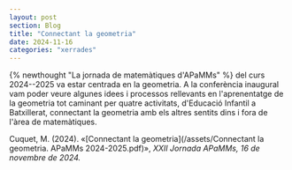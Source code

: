 ```yaml
---
layout: post
section: Blog
title: "Connectant la geometria"
date: 2024-11-16
categories: "xerrades"
---
```


{% newthought "La jornada de matemàtiques d'APaMMs" %} del curs 2024--2025 va
estar centrada en la geometria. A la conferència inaugural vam poder veure
algunes idees i processos rellevants en l'aprenentatge de la geometria tot
caminant per quatre activitats, d'Educació Infantil a Batxillerat, connectant
la geometria amb els altres sentits dins i fora de l'àrea de matemàtiques.

Cuquet, M. (2024). «[Connectant la geometria](/assets/Connectant la geometria. APaMMs 2024-2025.pdf)», _XXII Jornada APaMMs, 16 de novembre de 2024._
